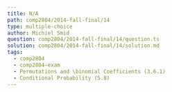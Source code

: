 ```yaml
---
title: N/A
path: comp2804/2014-fall-final/14
type: multiple-choice
author: Michiel Smid
question: comp2804/2014-fall-final/14/question.ts
solution: comp2804/2014-fall-final/14/solution.md
tags:
  - comp2804
  - comp2804-exam
  - Permutations and \binomial Coefficients (3.6.1)
  - Conditional Probability (5.8)
---
```

